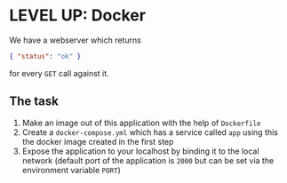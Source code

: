# LEVEL UP: Docker

We have a webserver which returns

```json
{ "status": "ok" }
```

for every `GET` call against it.

## The task

1. Make an image out of this application with the help of `Dockerfile`
2. Create a `docker-compose.yml` which has a service called `app` using this the docker image created in the first step
3. Expose the application to your localhost by binding it to the local network (default port of the application is `2000` but can be set via the environment variable `PORT`)
